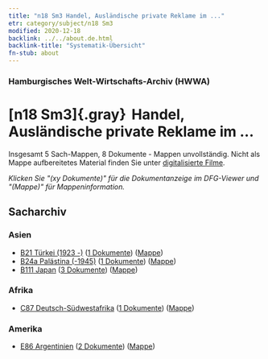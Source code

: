 ```yaml
---
title: "n18 Sm3 Handel, Ausländische private Reklame im ..."
etr: category/subject/n18 Sm3
modified: 2020-12-18
backlink: ../../about.de.html
backlink-title: "Systematik-Übersicht"
fn-stub: about
---
```


### Hamburgisches Welt-Wirtschafts-Archiv (HWWA)
# [n18 Sm3]{.gray}&#8201; Handel, Ausländische private Reklame im ...&#160; 




Insgesamt 5 Sach-Mappen, 8 Dokumente - Mappen unvollständig.
Nicht als Mappe aufbereitetes Material finden Sie unter [digitalisierte Filme](/film/h1_sh).

_Klicken Sie "(xy Dokumente)" für die Dokumentanzeige im DFG-Viewer und "(Mappe)" für Mappeninformation._

## Sacharchiv




### Asien

- [B21 Türkei (1923 -)](../../../geo/about.de.html#B21) (<a href="https://dfg-viewer.de/show/?tx_dlf[id]=https://pm20.zbw.eu/mets/sh/1411xx/141111/1452xx/145265/public.mets.de.xml" target="_blank">1 Dokumente</a>) ([Mappe](http://purl.org/pressemappe20/folder/sh/141111,145265))
- [B24a Palästina (-1945)](../../../geo/about.de.html#B24a) (<a href="https://dfg-viewer.de/show/?tx_dlf[id]=https://pm20.zbw.eu/mets/sh/1411xx/141115/1452xx/145265/public.mets.de.xml" target="_blank">1 Dokumente</a>) ([Mappe](http://purl.org/pressemappe20/folder/sh/141115,145265))
- [B111 Japan](../../../geo/about.de.html#B111) (<a href="https://dfg-viewer.de/show/?tx_dlf[id]=https://pm20.zbw.eu/mets/sh/1412xx/141272/1452xx/145265/public.mets.de.xml" target="_blank">3 Dokumente</a>) ([Mappe](http://purl.org/pressemappe20/folder/sh/141272,145265))

### Afrika

- [C87 Deutsch-Südwestafrika](../../../geo/about.de.html#C87) (<a href="https://dfg-viewer.de/show/?tx_dlf[id]=https://pm20.zbw.eu/mets/sh/1414xx/141450/1452xx/145265/public.mets.de.xml" target="_blank">1 Dokumente</a>) ([Mappe](http://purl.org/pressemappe20/folder/sh/141450,145265))

### Amerika

- [E86 Argentinien](../../../geo/about.de.html#E86) (<a href="https://dfg-viewer.de/show/?tx_dlf[id]=https://pm20.zbw.eu/mets/sh/1416xx/141692/1452xx/145265/public.mets.de.xml" target="_blank">2 Dokumente</a>) ([Mappe](http://purl.org/pressemappe20/folder/sh/141692,145265))


